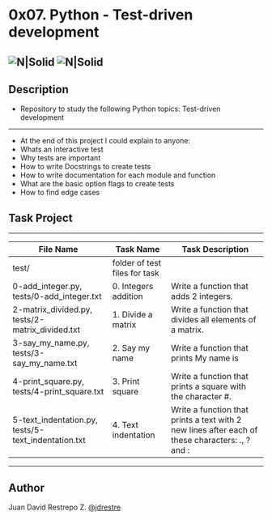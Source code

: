 # 0x07. Python - Test-driven development

![N|Solid](https://www.holbertonschool.com/holberton-logo.png) ![N|Solid](https://intranet.hbtn.io/assets/holberton-logo-coral-27055cb2f875eb10bf3b3942e52a24581bc0667695bdc856d4f08b469b678000.png)
---

## Description
- Repository to study the following Python topics: Test-driven development
---
- At the end of this project I could explain to anyone:
- Whats an interactive test
- Why tests are important
- How to write Docstrings to create tests
- How to write documentation for each module and function
- What are the basic option flags to create tests
- How to find edge cases

## Task Project
---
File Name|Task Name|Task Description
---|---|---
test/|folder of test files for task|
0-add_integer.py, tests/0-add_integer.txt|0. Integers addition|Write a function that adds 2 integers.
2-matrix_divided.py, tests/2-matrix_divided.txt|1. Divide a matrix|Write a function that divides all elements of a matrix.
3-say_my_name.py, tests/3-say_my_name.txt|2. Say my name|Write a function that prints My name is <first name> <last name>
4-print_square.py, tests/4-print_square.txt|3. Print square|Write a function that prints a square with the character #.
5-text_indentation.py, tests/5-text_indentation.txt|4. Text indentation|Write a function that prints a text with 2 new lines after each of these characters: ., ? and :

---
## Author

Juan David Restrepo Z. [@jdrestre](https://twitter.com/jdrestre)